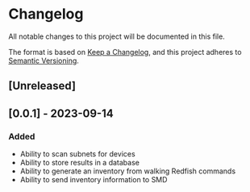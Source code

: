 # Changelog

All notable changes to this project will be documented in this file.

The format is based on [Keep a Changelog](https://keepachangelog.com/en/1.0.0/),
and this project adheres to [Semantic Versioning](https://semver.org/spec/v2.0.0.html).

## [Unreleased]

## [0.0.1] - 2023-09-14

### Added

* Ability to scan subnets for devices
* Ability to store results in a database
* Ability to generate an inventory from walking Redfish commands
* Ability to send inventory information to SMD
